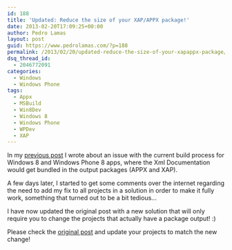 ```yaml
---
id: 188
title: 'Updated: Reduce the size of your XAP/APPX package!'
date: 2013-02-20T17:09:25+00:00
author: Pedro Lamas
layout: post
guid: https://www.pedrolamas.com/?p=188
permalink: /2013/02/20/updated-reduce-the-size-of-your-xapappx-package/
dsq_thread_id:
  - 2046772091
categories:
  - Windows
  - Windows Phone
tags:
  - Appx
  - MSBuild
  - Win8Dev
  - Windows 8
  - Windows Phone
  - WPDev
  - XAP
---
```

In my [previous post](https://www.pedrolamas.com/2013/02/15/reduce-the-size-of-your-xapappx-package-time-to-take-out-the-trash/) I wrote about an issue with the current build process for Windows 8 and Windows Phone 8 apps, where the Xml Documentation would get bundled in the output packages (APPX and XAP).

A few days later, I started to get some comments over the internet regarding the need to add my fix to all projects in a solution in order to make it fully work, something that turned out to be a bit tedious...

I have now updated the original post with a new solution that will only require you to change the projects that actually have a package output! :)

Please check the [original post](https://www.pedrolamas.com/2013/02/15/reduce-the-size-of-your-xapappx-package-time-to-take-out-the-trash/) and update your projects to match the new change!